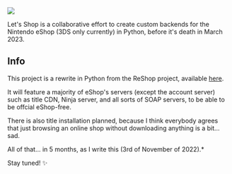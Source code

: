 <img src="https://github.com/LetsShop3DS/LetsShop3DS/blob/main/LetsShop.png?raw=true">

Let's Shop is a collaborative effort to create custom backends for the Nintendo eShop (3DS only currently) in Python, before it's death in March 2023.

## Info

This project is a rewrite in Python from the ReShop project, available <a href="https://github.com/ReShop-3ds">here</a>.

It will feature a majority of eShop's servers (except the account server) such as title CDN, Ninja server, and all sorts of SOAP servers, to be able to be offcial eShop-free.

There is also title installation planned, because I think everybody agrees that just browsing an online shop without downloading anything is a bit... sad.

All of that... in 5 months, as I write this (3rd of November of 2022).*

Stay tuned! :sparkles:

